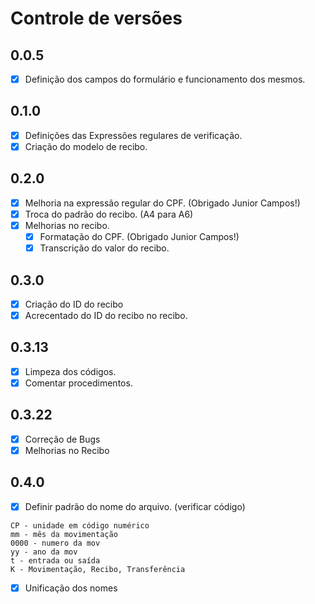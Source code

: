 # Controle de versões

## **0.0.5**

- [x] Definição dos campos do formulário e funcionamento dos mesmos.

## **0.1.0**
- [x] Definições das Expressões regulares de verificação.
- [x] Criação do modelo de recibo.

## **0.2.0**

- [x] Melhoria na expressão regular do CPF. (Obrigado Junior Campos!)
- [x] Troca do padrão do recibo. (A4 para A6)
- [x] Melhorias no recibo.
  - [x] Formatação do CPF. (Obrigado Junior Campos!)
  - [x] Transcrição do valor do recibo.

## **0.3.0**

- [x] Criação do ID do recibo
- [x] Acrecentado do ID do recibo no recibo.

## **0.3.13**

- [x] Limpeza dos códigos.
- [x] Comentar procedimentos.

## **0.3.22**

- [x] Correção de Bugs
- [x] Melhorias no Recibo

## 0.4.0

- [x] Definir padrão do nome do arquivo. (verificar código)

```O Nome do arquivo CPmm0000yyTK
CP - unidade em código numérico
mm - mês da movimentação
0000 - numero da mov
yy - ano da mov
t - entrada ou saída
K - Movimentação, Recibo, Transferência
```
- [x] Unificação dos nomes